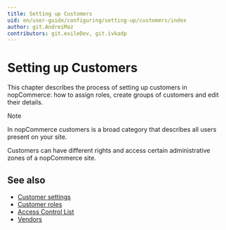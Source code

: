 ```yaml
---
title: Setting up Customers
uid: en/user-guide/configuring/setting-up/customers/index
author: git.AndreiMaz
contributors: git.exileDev, git.ivkadp
---
```


# Setting up Customers

This chapter describes the process of setting up customers in nopCommerce: how to assign roles, create groups of customers and edit their details.

> [!NOTE]
>
> In nopCommerce customers is a broad category that describes all users present on your site.

Customers can have different rights and access certain administrative zones of a nopCommerce site.

## See also

- [Customer settings](xref:en/user-guide/configuring/setting-up/customers/settings)
- [Customer roles](xref:en/user-guide/configuring/setting-up/customers/customer-roles)
- [Access Control List](xref:en/user-guide/configuring/setting-up/customers/acl)
- [Vendors](xref:en/user-guide/configuring/setting-up/customers/vendors/index)
